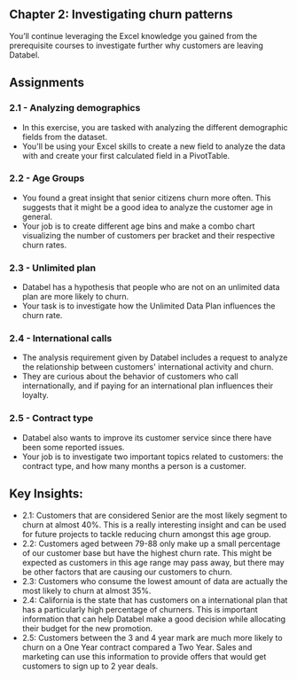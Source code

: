 ## Chapter 2: Investigating churn patterns
You’ll continue leveraging the Excel knowledge you gained from the prerequisite courses to investigate further why customers are leaving Databel.

## Assignments
### 2.1 - Analyzing demographics
- In this exercise, you are tasked with analyzing the different demographic fields from the dataset.
- You'll be using your Excel skills to create a new field to analyze the data with and create your first calculated field in a PivotTable.

### 2.2 - Age Groups
- You found a great insight that senior citizens churn more often. This suggests that it might be a good idea to analyze the customer age in general.
- Your job is to create different age bins and make a combo chart visualizing the number of customers per bracket and their respective churn rates.

### 2.3 - Unlimited plan
- Databel has a hypothesis that people who are not on an unlimited data plan are more likely to churn.
- Your task is to investigate how the Unlimited Data Plan influences the churn rate.

### 2.4 - International calls
- The analysis requirement given by Databel includes a request to analyze the relationship between customers' international activity and churn.
- They are curious about the behavior of customers who call internationally, and if paying for an international plan influences their loyalty.

### 2.5 - Contract type
- Databel also wants to improve its customer service since there have been some reported issues.
- Your job is to investigate two important topics related to customers: the contract type, and how many months a person is a customer.

## Key Insights:
- 2.1: Customers that are considered Senior are the most likely segment to churn at almost 40%. This is a really interesting insight and can be used for future projects to tackle reducing churn amongst this age group.
- 2.2: Customers aged between 79-88 only make up a small percentage of our customer base but have the highest churn rate. This might be expected as customers in this age range may pass away, but there may be other factors that are causing our customers to churn.
- 2.3: Customers who consume the lowest amount of data are actually the most likely to churn at almost 35%.
- 2.4: California is the state that has customers on a international plan that has a particularly high percentage of churners. This is important information that can help Databel make a good decision while allocating their budget for the new promotion.
- 2.5: Customers between the 3 and 4 year mark are much more likely to churn on a One Year contract compared a Two Year. Sales and marketing can use this information to provide offers that would get customers to sign up to 2 year deals.

